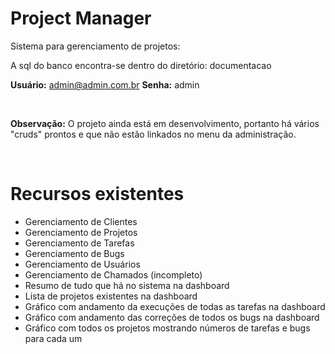 # Project Manager #

Sistema para gerenciamento de projetos:


A sql do banco encontra-se dentro do diretório: documentacao

**Usuário:** admin@admin.com.br
**Senha:** admin

<br />

**Observação:** O projeto ainda está em desenvolvimento, portanto há vários "cruds" prontos e que não estão linkados no menu da administração.

<br />

# Recursos existentes

* Gerenciamento de Clientes
* Gerenciamento de Projetos
* Gerenciamento de Tarefas
* Gerenciamento de Bugs
* Gerenciamento de Usuários
* Gerenciamento de Chamados (incompleto)
* Resumo de tudo que há no sistema na dashboard
* Lista de projetos existentes na dashboard
* Gráfico com andamento da execuções de todas as tarefas na dashboard
* Gráfico com andamento das correções de todos os bugs na dashboard
* Gráfico com todos os projetos mostrando números de tarefas e bugs para cada um
